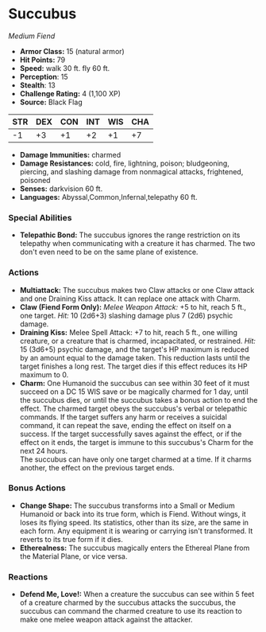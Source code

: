 # Succubus

*Medium* *Fiend*

- **Armor Class:** 15 (natural armor)
- **Hit Points:** 79 
- **Speed:** walk 30 ft. fly 60 ft.
- **Perception**: 15
- **Stealth**: 13
- **Challenge Rating:** 4 (1,100 XP)
- **Source:** Black Flag

| STR | DEX | CON | INT | WIS | CHA |
| --- | --- | --- | --- | --- | --- |
| -1 | +3 | +1 | +2 | +1 | +7 |

- **Damage Immunities:** charmed
- **Damage Resistances:** cold, fire, lightning, poison; bludgeoning, piercing, and slashing damage from nonmagical attacks, frightened, poisoned
- **Senses:** darkvision 60 ft.
- **Languages:** Abyssal,Common,Infernal,telepathy 60 ft.

### Special Abilities

- **Telepathic Bond:** The succubus ignores the range restriction on its telepathy when communicating with a creature it has charmed. The two don't even need to be on the same plane of existence.

### Actions

- **Multiattack:** The succubus makes two Claw attacks or one Claw attack and one Draining Kiss attack. It can replace one attack with Charm.
- **Claw (Fiend Form Only):** _Melee Weapon Attack:_ +5 to hit, reach 5 ft., one target. _Hit:_ 10 (2d6+3) slashing damage plus 7 (2d6) psychic damage.
- **Draining Kiss:** Melee Spell Attack: +7 to hit, reach 5 ft., one willing creature, or a creature that is charmed, incapacitated, or restrained. _Hit:_ 15 (3d6+5) psychic damage, and the target's HP maximum is reduced by an amount equal to the damage taken. This reduction lasts until the target finishes a long rest. The target dies if this effect reduces its HP maximum to 0.
- **Charm:** One Humanoid the succubus can see within 30 feet of it must succeed on a DC 15 WIS save or be magically charmed for 1 day, until the succubus dies, or until the succubus takes a bonus action to end the effect. The charmed target obeys the succubus's verbal or telepathic commands. If the target suffers any harm or receives a suicidal command, it can repeat the save, ending the effect on itself on a success. If the target successfully saves against the effect, or if the effect on it ends, the target is immune to this succubus's Charm for the next 24 hours.<br>The succubus can have only one target charmed at a time. If it charms another, the effect on the previous target ends.

### Bonus Actions

- **Change Shape:** The succubus transforms into a Small or Medium Humanoid or back into its true form, which is Fiend. Without wings, it loses its flying speed. Its statistics, other than its size, are the same in each form. Any equipment it is wearing or carrying isn't transformed. It reverts to its true form if it dies.
- **Etherealness:** The succubus magically enters the Ethereal Plane from the Material Plane, or vice versa.

### Reactions

- **Defend Me, Love!:** When a creature the succubus can see within 5 feet of a creature charmed by the succubus attacks the succubus, the succubus can command the charmed creature to use its reaction to make one melee weapon attack against the attacker.
